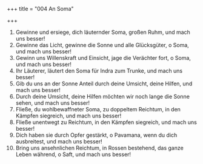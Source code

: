 +++
title = "004 An Soma"

+++


1.	Gewinne und ersiege, dich läuternder Soma, großen Ruhm, und mach uns besser!
2.	Gewinne das Licht, gewinne die Sonne und alle Glücksgüter, o Soma, und mach uns besser!
3.	Gewinn uns Willenskraft und Einsicht, jage die Verächter fort, o Soma, und mach uns besser!
4.	Ihr Läuterer, läutert den Soma für Indra zum Trunke, und mach uns besser!
5.	Gib du uns an der Sonne Anteil durch deine Umsicht, deine Hilfen, und mach uns besser!
6.	Durch deine Umsicht, deine Hilfen möchten wir noch lange die Sonne sehen, und mach uns besser!
7.	Fließe, du wohlbewaffneter Soma, zu doppeltem Reichtum, in den Kämpfen siegreich, und mach uns besser!
8.	Fließe unentwegt zu Reichtum, in den Kämpfen siegreich, und mach uns besser!
9.	Dich haben sie durch Opfer gestärkt, o Pavamana, wenn du dich ausbreitest, und mach uns besser!
10.	Bring uns ansehnlichen Reichtum, in Rossen bestehend, das ganze Leben während, o Saft, und mach uns besser!


